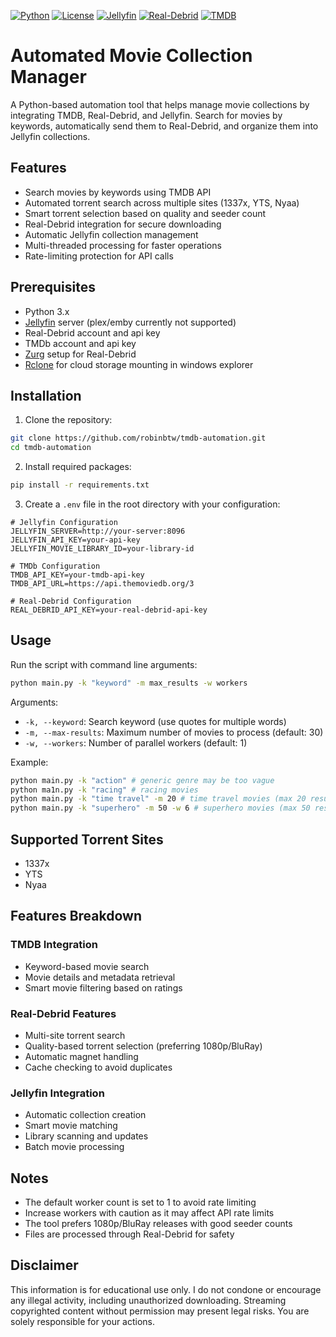 [![Python](https://img.shields.io/badge/python-3.9+-blue.svg)](https://www.python.org/downloads/)
[![License](https://img.shields.io/badge/license-MIT-green.svg)](LICENSE)
[![Jellyfin](https://img.shields.io/badge/jellyfin-compatible-00A4DC)](https://jellyfin.org/)
[![Real-Debrid](https://img.shields.io/badge/Real--Debrid-API-red)](https://real-debrid.com/)
[![TMDB](https://img.shields.io/badge/TMDB-API-01B4E4)](https://www.themoviedb.org/)

# Automated Movie Collection Manager

A Python-based automation tool that helps manage movie collections by integrating TMDB, Real-Debrid, and Jellyfin. Search for movies by keywords, automatically send them to Real-Debrid, and organize them into Jellyfin collections.

## Features

- Search movies by keywords using TMDB API
- Automated torrent search across multiple sites (1337x, YTS, Nyaa)
- Smart torrent selection based on quality and seeder count
- Real-Debrid integration for secure downloading
- Automatic Jellyfin collection management
- Multi-threaded processing for faster operations
- Rate-limiting protection for API calls

## Prerequisites

- Python 3.x
- [Jellyfin](https://jellyfin.org/) server (plex/emby currently not supported)
- Real-Debrid account and api key
- TMDb account and api key
- [Zurg](https://github.com/debridmediamanager/zurg-testing) setup for Real-Debrid
- [Rclone](https://rclone.org) for cloud storage mounting in windows explorer

## Installation

1. Clone the repository:
```bash
git clone https://github.com/robinbtw/tmdb-automation.git
cd tmdb-automation
```

2. Install required packages:
```bash
pip install -r requirements.txt
```

3. Create a `.env` file in the root directory with your configuration:
```env
# Jellyfin Configuration
JELLYFIN_SERVER=http://your-server:8096
JELLYFIN_API_KEY=your-api-key
JELLYFIN_MOVIE_LIBRARY_ID=your-library-id

# TMDb Configuration
TMDB_API_KEY=your-tmdb-api-key
TMDB_API_URL=https://api.themoviedb.org/3

# Real-Debrid Configuration
REAL_DEBRID_API_KEY=your-real-debrid-api-key
```

## Usage

Run the script with command line arguments:

```bash
python main.py -k "keyword" -m max_results -w workers
```

Arguments:
- `-k, --keyword`: Search keyword (use quotes for multiple words)
- `-m, --max-results`: Maximum number of movies to process (default: 30)
- `-w, --workers`: Number of parallel workers (default: 1)

Example:
```bash
python main.py -k "action" # generic genre may be too vague
python ma1n.py -k "racing" # racing movies
python main.py -k "time travel" -m 20 # time travel movies (max 20 results)
python main.py -k "superhero" -m 50 -w 6 # superhero movies (max 50 results, 6 workers)
```

## Supported Torrent Sites
- 1337x
- YTS
- Nyaa

## Features Breakdown

### TMDB Integration
- Keyword-based movie search
- Movie details and metadata retrieval
- Smart movie filtering based on ratings

### Real-Debrid Features
- Multi-site torrent search
- Quality-based torrent selection (preferring 1080p/BluRay)
- Automatic magnet handling
- Cache checking to avoid duplicates

### Jellyfin Integration
- Automatic collection creation
- Smart movie matching
- Library scanning and updates
- Batch movie processing

## Notes
- The default worker count is set to 1 to avoid rate limiting
- Increase workers with caution as it may affect API rate limits
- The tool prefers 1080p/BluRay releases with good seeder counts
- Files are processed through Real-Debrid for safety

## Disclaimer

This information is for educational use only.  I do not condone or encourage any illegal activity, including unauthorized downloading. Streaming copyrighted content without permission may present legal risks.  You are solely responsible for your actions.